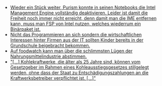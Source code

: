 * [Wieder ein Stück weiter, Purism konnte in seinen Notebooks die Intel Management Engine vollständig deaktivieren. Leider ist damit die Freiheit noch immer nicht erreicht, denn damit man die IME entfernen kann, muss man FSP von Intel nutzen, welches wiederrum ein Binärpaket ist.](https://www.pro-linux.de/news/1/25262/librem-notebooks-deaktivieren-intels-management-engine.html)
* [Nicht das Programmieren an sich sondern die wirtschaftlichen Interessen hinter Firmen aus der IT sollten Kinder bereits in der Grundschule beigebracht bekommen.](https://www.heise.de/newsticker/meldung/Informatikerin-Digitalisierung-muss-Grundschulstoff-werden-3867364.html)
* [Auf foodwatch kann man über die schlimmsten Lügen der Nahrungsmittelindustrie abstimmen.](https://www.foodwatch.org/de/informieren/goldener-windbeutel/aktuelle-nachrichten/abstimmung-ueber-goldenen-windbeutel-2017-startet/)
* ["[...] Kohlekraftwerke, die älter als 25 Jahre sind, können vom Gesetzgeber im Rahmen eines Kohleausstiegsgesetzes stillgelegt werden, ohne dass der Staat zu Entschädigungszahlungen an die Kraftwerksbetreiber verpflichtet ist. [...]"](http://www.sonnenseite.com/de/wirtschaft/gesetzgeber-darf-alte-kohlekraftwerke-entschaedigungsfrei-stilllegen.html)
